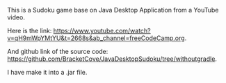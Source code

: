 This is a Sudoku game base on Java Desktop Application from a YouTube video. 

Here is the link: https://www.youtube.com/watch?v=qH9mWpYMtYU&t=2668s&ab_channel=freeCodeCamp.org.

And github link of the source code: https://github.com/BracketCove/JavaDesktopSudoku/tree/withoutgradle.

I have make it into a .jar file. 
